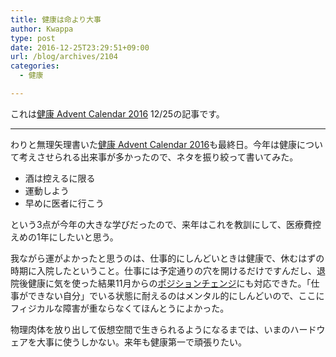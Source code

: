 ```yaml
---
title: 健康は命より大事
author: Kwappa
type: post
date: 2016-12-25T23:29:51+09:00
url: /blog/archives/2104
categories:
  - 健康

---
```

これは<a href="http://www.adventar.org/calendars/1822" target="_blank" rel="noopener noreferrer">健康 Advent Calendar 2016</a> 12/25の記事です。

* * *

わりと無理矢理書いた<a href="http://www.adventar.org/calendars/1822" target="_blank" rel="noopener noreferrer">健康 Advent Calendar 2016</a>も最終日。今年は健康について考えさせられる出来事が多かったので、ネタを振り絞って書いてみた。

  * 酒は控えるに限る
  * 運動しよう
  * 早めに医者に行こう

という3点が今年の大きな学びだったので、来年はこれを教訓にして、医療費控えめの1年にしたいと思う。
  
我ながら運がよかったと思うのは、仕事的にしんどいときは健康で、休むはずの時期に入院したということ。仕事には予定通りの穴を開けるだけですんだし、退院後健康に気を使った結果11月からの<a href="http://ch.nicovideo.jp/dwango-engineer/blomaga/ar1161598" target="_blank" rel="noopener noreferrer">ポジションチェンジ</a>にも対応できた。「仕事ができない自分」でいる状態に耐えるのはメンタル的にしんどいので、ここにフィジカルな障害が重ならなくてほんとうによかった。
  
物理肉体を放り出して仮想空間で生きられるようになるまでは、いまのハードウェアを大事に使うしかない。来年も健康第一で頑張りたい。

